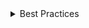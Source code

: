 <details>
<summary>
Best Practices
</summary>

### Do's

- Set `aria-labelledby` to the id of the label that the InfoButton provides more information about and the button's id. See the `InfoButton with Label` example below for more information.

### Don't

- Because the Popover isn't always visible, don't include information that people must know in order to complete the field.

</details>

